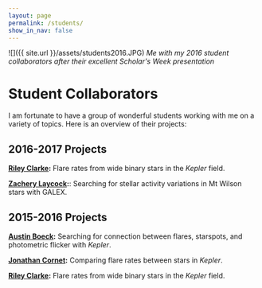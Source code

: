 ```yaml
---
layout: page
permalink: /students/
show_in_nav: false
---
```


![]({{ site.url }}/assets/students2016.JPG)
*Me with my 2016 student collaborators after their excellent Scholar's Week presentation*

# Student Collaborators

I am fortunate to have a group of wonderful students working with me on a variety of topics. Here is an overview of their projects:

## 2016-2017 Projects
**[Riley Clarke](https://github.com/RileyWClarke):** Flare rates from wide binary stars in the *Kepler* field.

**[Zachery Laycock](https://github.com/ZacheryLaycock):**: Searching for stellar activity variations in Mt Wilson stars with GALEX.


## 2015-2016 Projects
**[Austin Boeck](https://github.com/austin-boeck):** Searching for connection between flares, starspots, and photometric flicker with *Kepler*.

**[Jonathan Cornet](https://github.com/cornetj2):** Comparing flare rates between stars in *Kepler*.

**[Riley Clarke](https://github.com/RileyWClarke):** Flare rates from wide binary stars in the *Kepler* field.
